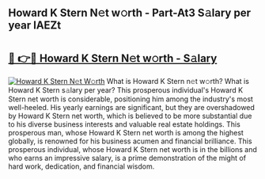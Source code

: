 ## Howard K Stern N𝚎t w𝚘rth - Part-At3 S𝚊lary per year lAEZt

# <h2><a href="http://gc0bwz.nevu.top/?p=Howard+K+Stern">🔗 👉🔴 Howard K Stern N𝚎t w𝚘rth - S𝚊lary</a></h2>

[![Howard K Stern N𝚎t W𝚘rth](https://i.imgur.com/Oavwk0R.jpeg)](http://gc0bwz.nevu.top/?p=Howard+K+Stern)
What is Howard K Stern n𝚎t w𝚘rth? What is Howard K Stern s𝚊lary per year?
This prosperous individual's Howard K Stern net worth is considerable, positioning him among the industry's most well-heeled. His yearly earnings are significant, but they are overshadowed by Howard K Stern net worth, which is believed to be more substantial due to his diverse business interests and valuable real estate holdings. This prosperous man, whose Howard K Stern net worth is among the highest globally, is renowned for his business acumen and financial brilliance. This prosperous individual, whose Howard K Stern net worth is in the billions and who earns an impressive salary, is a prime demonstration of the might of hard work, dedication, and financial wisdom.
